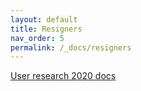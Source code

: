 ```yaml
---
layout: default
title: Resigners
nav_order: 5
permalink: /_docs/resigners
---
```


[User research 2020 docs](https://www.notion.so/2020-Half-Earth-User-Research-eead7c2575f44bb1b0ed4825a8265f1e)